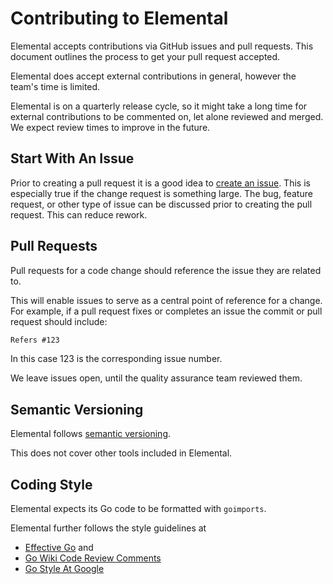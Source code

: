 # Contributing to Elemental

Elemental accepts contributions via GitHub issues and pull requests.
This document outlines the process to get your pull request accepted.

Elemental does accept external contributions in general, however the team's time is limited.

 Elemental is on a quarterly release cycle, so it might take a long time
for external contributions to be commented on, let alone reviewed and
merged. We expect review times to improve in the future.

## Start With An Issue

Prior to creating a pull request it is a good idea to [create an issue].
This is especially true if the change request is something large.
The bug, feature request, or other type of issue can be discussed prior to
creating the pull request. This can reduce rework.

[Create an issue]: https://github.com/rancher/elemental/issues/new

## Pull Requests

Pull requests for a code change should reference the issue they are related to.

This will enable issues to serve as a central point of reference for a change.
For example, if a pull request fixes or completes an issue the commit or
pull request should include:

```md
Refers #123
```

In this case 123 is the corresponding issue number.

We leave issues open, until the quality assurance team reviewed them.

## Semantic Versioning

Elemental follows [semantic versioning](https://semver.org/).

This does not cover other tools included in Elemental.

## Coding Style

Elemental expects its Go code to be formatted with `goimports`.

Elemental further follows the style guidelines at

  - [Effective Go](https://go.dev/doc/effective_go) and
  - [Go Wiki Code Review Comments](https://github.com/golang/go/wiki/CodeReviewComments)
  - [Go Style At Google](https://google.github.io/styleguide/go/guide)
